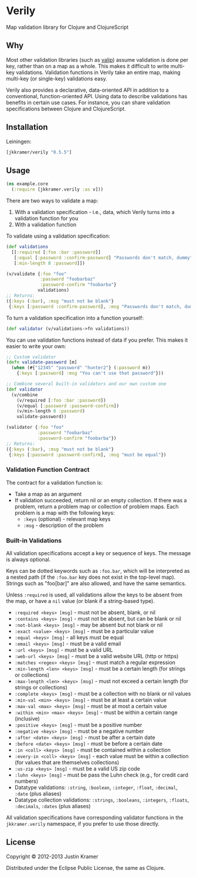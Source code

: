 # Verily

Map validation library for Clojure and ClojureScript

## Why

Most other validation libraries (such as [valip](https://github.com/weavejester/valip)) assume validation is done per key, rather than on a map as a whole. This makes it difficult to write multi-key validations. Validation functions in Verily take an entire map, making multi-key (or single-key) validations easy.

Verily also provides a declarative, data-oriented API in addition to a conventional, function-oriented API. Using data to describe validations has benefits in certain use cases. For instance, you can share validation specifications between Clojure and ClojureScript.

## Installation

Leiningen:

```clj
[jkkramer/verily "0.5.5"]
```

## Usage

```clj
(ns example.core
  (:require [jkkramer.verily :as v]))
```

There are two ways to validate a map:

1. With a validation specification - i.e., data, which Verily turns into a validation function for you
2. With a validation function

To validate using a validation specification:

```clj
(def validations
  [[:required [:foo :bar :password]]
   [:equal [:password :confirm-password] "Passwords don't match, dummy"]
   [:min-length 8 :password]])

(v/validate {:foo "foo"
             :password "foobarbaz"
             :password-confirm "foobarba"}
            validations)
;; Returns:
({:keys (:bar), :msg "must not be blank"}
 {:keys [:password :confirm-password], :msg "Passwords don't match, dummy"})
```

To turn a validation specification into a function yourself:

```clj
(def validator (v/validations->fn validations))
```

You can use validation functions instead of data if you prefer. This makes it easier to write your own:

```clj
;; Custom validator
(defn validate-password [m]
  (when (#{"12345" "password" "hunter2"} (:password m))
    {:keys [:password] :msg "You can't use that password"}))

;; Combine several built-in validators and our own custom one
(def validator
  (v/combine
    (v/required [:foo :bar :password])
    (v/equal [:password :password-confirm])
    (v/min-length 8 :password)
    validate-password))

(validator {:foo "foo"
            :password "foobarbaz"
            :password-confirm "foobarba"})
;; Returns:
({:keys (:bar), :msg "must not be blank"}
 {:keys [:password :password-confirm], :msg "must be equal"})
```

### Validation Function Contract

The contract for a validation function is:

* Take a map as an argument
* If validation succeeded, return nil or an empty collection. If there was a problem, return a problem map or collection of problem maps. Each problem is a map with the following keys:
	* `:keys` (optional) - relevant map keys
	* `:msg` - description of the problem


### Built-in Validations

All validation specifications accept a key or sequence of keys. The message is always optional.

Keys can be dotted keywords such as `:foo.bar`, which will be interpreted as a nested path (if the `:foo.bar` key does not exist in the top-level map). Strings such as "foo[bar]" are also allowed, and have the same semantics.

Unless `:required` is used, all validations allow the keys to be absent from the map, or have a `nil` value (or blank if a string-based type).

* `:required <keys> [msg]` - must not be absent, blank, or nil
* `:contains <keys> [msg]` - must not be absent, but can be blank or nil
* `:not-blank <keys> [msg]` - may be absent but not blank or nil
* `:exact <value> <keys> [msg]` - must be a particular value
* `:equal <keys> [msg]` - all keys must be equal
* `:email <keys> [msg]` - must be a valid email
* `:url <keys> [msg]` - must be a valid URL
* `:web-url <keys> [msg]` - must be a valid website URL (http or https)
* `:matches <regex> <keys> [msg]` - must match a regular expression
* `:min-length <len> <keys> [msg]` - must be a certain length (for strings or collections)
* `:max-length <len> <keys> [msg]` - must not exceed a certain length (for strings or collections)
* `:complete <keys> [msg]` - must be a collection with no blank or nil values
* `:min-val <min> <keys> [msg]` - must be at least a certain value
* `:max-val <max> <keys> [msg]` - must be at most a certain value
* `:within <min> <max> <keys> [msg]` - must be within a certain range (inclusive)
* `:positive <keys> [msg]` - must be a positive number
* `:negative <keys> [msg]` - must be a negative number
* `:after <date> <keys> [msg]` - must be after a certain date
* `:before <date> <keys> [msg]` - must be before a certain date
* `:in <coll> <keys> [msg]` - must be contained within a collection
* `:every-in <coll> <keys> [msg]` - each value must be within a collection (for values that are themselves collections)
* `:us-zip <keys> [msg]` - must be a valid US zip code
* `:luhn <keys> [msg]` - must be pass the Luhn check (e.g., for credit card numbers)
* Datatype validations: `:string`, `:boolean`, `:integer`, `:float`, `:decimal`, `:date` (plus aliases)
* Datatype collection validations: `:strings`, `:booleans`, `:integers`, `:floats`, `:decimals`, `:dates` (plus aliases)

All validation specifications have corresponding validator functions in the `jkkramer.verily` namespace, if you prefer to use those directly.


## License

Copyright © 2012-2013 Justin Kramer

Distributed under the Eclipse Public License, the same as Clojure.
